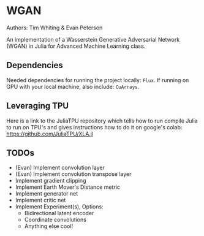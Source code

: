 # WGAN
Authors: Tim Whiting & Evan Peterson

An implementation of a Wasserstein Generative Adversarial Network (WGAN) in Julia for Advanced Machine Learning class.

## Dependencies

Needed dependencies for running the project locally: `Flux`. If running on GPU with your local machine, also include: `CuArrays`.

## Leveraging TPU

Here is a link to the JuliaTPU repository which tells how to run compile Julia to run on TPU's and gives instructions how to do it on google's colab: https://github.com/JuliaTPU/XLA.jl

## TODOs

- (Evan) Implement convolution layer
- (Evan) Implement convolution transpose layer
- Implement gradient clipping
- Implement Earth Mover's Distance metric
- Implement generator net
- Implement critic net
- Implement Experiment(s), Options:
    - Bidirectional latent encoder
    - Coordinate convolutions
    - Anything else cool!